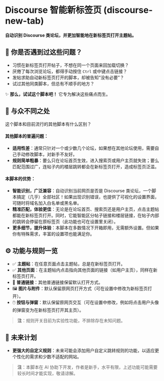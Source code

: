 # Discourse 智能新标签页 (discourse-new-tab)

**自动识别 Discourse 类论坛，并更加智能地在新标签页打开主题帖。**

## 🤔 你是否遇到过这些问题？

*   习惯在新标签页打开帖子，不想在同一个页面来回加载切换？
*   厌倦了每次浏览论坛，都得手动按住 `Ctrl` 或中键点击链接？
*   发帖求助自动新标签页打开的脚本，却被告知“没有必要”？
*   试过其他同类脚本，但总有不顺手的地方？

✨ **那么，试试这个脚本吧！** 它专为解决这些痛点而生。

## 🌟 与众不同之处

这个脚本和目前流行的其他脚本有什么区别？

#### 其他脚本的普遍问题：
*   **适用性差**：通常只针对一个或少数几个论坛，如果想在其他论坛使用，需要自己手动修改脚本，对新手不友好。
*   **规则简单粗暴**：要么只在论坛首页生效，进入搜索页或用户主页就失效；要么匹配范围过广，连帖子内的楼层跳转都会在新标签页打开，造成标签页泛滥。

#### 本脚本的优势：
*   **智能识别，广泛兼容**：自动识别当前网页是否是 Discourse 类论坛，一个脚本搞定（几乎）全部社区！如果出现识别错误，也提供了可视化的设置界面，可随时将域名加入白名单或黑名单。
*   **精准匹配，体验更佳**：无论是在论坛首页、搜索页还是用户主页，点击主题帖都能在新标签页打开。同时，它能智能区分帖子链接和楼层链接，在帖子内部的跳转会停留在原标签页（此功能也可在设置里关闭）。
*   **更多细节，提升体验**：本脚本在多数情况下开箱即用，无需额外设置。但如果你有特殊需求，丰富的设置项也能满足你。

## ⚙️ 功能与规则一览

*   ✅ **主题帖**：在任意页面点击主题帖，总是在新标签页打开。
*   ✅ **其他页面**：在主题帖内点击指向其他页面的链接（如用户主页），同样在新标签页打开。
*   🔄 **普通链接**：其他普通链接保留默认打开方式。
*   🖼️ **图片与附件**：默认保留原网页打开方式（可在设置中修改为新标签页打开）。
*   🖱️ **按钮与弹窗**：默认保留原网页交互（可在设置中修改，例如将点击用户头像的弹窗变为在新标签页打开其主页）。

> **注**：规则开关目前为实验性功能，不排除存在未知问题。

## 📅 未来计划

*   **更强大的自定义规则**：未来可能会添加用户自定义跳转规则的功能，以适应更个性化的需求和少数不适配的网站。

> **注**：本脚本在 AI 协助下开发，作者是新手，水平有限，上述功能可能需要较长时间才能实现，敬请谅解。
